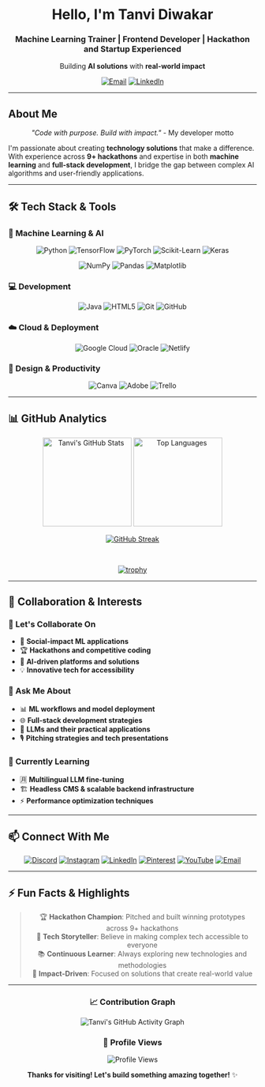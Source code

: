<!-- Header Section -->
<div align="center">

#  Hello, I'm Tanvi Diwakar

### **Machine Learning Trainer | Frontend Developer | Hackathon and Startup Experienced**
Building **AI solutions** with **real-world impact** 

[![Email](https://img.shields.io/badge/📫_Contact_Me-tanvidiwakar04@gmail.com-8B4513?style=for-the-badge&logo=gmail&logoColor=white)](mailto:tanvidiwakar04@gmail.com)
[![LinkedIn](https://img.shields.io/badge/🔗_LinkedIn-Connect-0A66C2?style=for-the-badge&logo=linkedin&logoColor=white)](https://linkedin.com/in/tanvi-diwakar-5b41a52a3)

</div>

---

##  About Me

<div align="center">

*"Code with purpose. Build with impact."* - My developer motto

</div>

I'm passionate about creating **technology solutions** that make a difference. With experience across **9+ hackathons** and expertise in both **machine learning** and **full-stack development**, I bridge the gap between complex AI algorithms and user-friendly applications.

---

## 🛠️ Tech Stack & Tools

### 🤖 Machine Learning & AI
<div align="center">
  
![Python](https://img.shields.io/badge/Python-3776AB?style=for-the-badge&logo=python&logoColor=white)
![TensorFlow](https://img.shields.io/badge/TensorFlow-FF6F00?style=for-the-badge&logo=tensorflow&logoColor=white)
![PyTorch](https://img.shields.io/badge/PyTorch-EE4C2C?style=for-the-badge&logo=pytorch&logoColor=white)
![Scikit-Learn](https://img.shields.io/badge/Scikit--Learn-F7931E?style=for-the-badge&logo=scikit-learn&logoColor=white)
![Keras](https://img.shields.io/badge/Keras-D00000?style=for-the-badge&logo=keras&logoColor=white)

![NumPy](https://img.shields.io/badge/NumPy-013243?style=for-the-badge&logo=numpy&logoColor=white)
![Pandas](https://img.shields.io/badge/Pandas-150458?style=for-the-badge&logo=pandas&logoColor=white)
![Matplotlib](https://img.shields.io/badge/Matplotlib-11557C?style=for-the-badge&logo=python&logoColor=white)

</div>

### 💻 Development
<div align="center">

![Java](https://img.shields.io/badge/Java-ED8B00?style=for-the-badge&logo=openjdk&logoColor=white)
![HTML5](https://img.shields.io/badge/HTML5-E34F26?style=for-the-badge&logo=html5&logoColor=white)
![Git](https://img.shields.io/badge/Git-F05032?style=for-the-badge&logo=git&logoColor=white)
![GitHub](https://img.shields.io/badge/GitHub-181717?style=for-the-badge&logo=github&logoColor=white)

</div>

### ☁️ Cloud & Deployment
<div align="center">

![Google Cloud](https://img.shields.io/badge/Google_Cloud-4285F4?style=for-the-badge&logo=google-cloud&logoColor=white)
![Oracle](https://img.shields.io/badge/Oracle-F80000?style=for-the-badge&logo=oracle&logoColor=white)
![Netlify](https://img.shields.io/badge/Netlify-00C7B7?style=for-the-badge&logo=netlify&logoColor=white)

</div>

### 🎨 Design & Productivity
<div align="center">

![Canva](https://img.shields.io/badge/Canva-00C4CC?style=for-the-badge&logo=canva&logoColor=white)
![Adobe](https://img.shields.io/badge/Adobe-FF0000?style=for-the-badge&logo=adobe&logoColor=white)
![Trello](https://img.shields.io/badge/Trello-0052CC?style=for-the-badge&logo=trello&logoColor=white)

</div>

---

## 📊 GitHub Analytics

<div align="center">

<!-- GitHub Stats Cards -->
<img height="180em" src="https://github-readme-stats.vercel.app/api?username=Tanvi-diwakar&show_icons=true&theme=radical&include_all_commits=true&count_private=true&hide_border=true" alt="Tanvi's GitHub Stats"/>
<img height="180em" src="https://github-readme-stats.vercel.app/api/top-langs/?username=Tanvi-diwakar&layout=compact&theme=radical&hide_border=true&langs_count=8" alt="Top Languages"/>

<br/>

<!-- GitHub Streak Stats -->
[![GitHub Streak](https://streak-stats.demolab.com/?user=Tanvi-diwakar&theme=radical&hide_border=true)](https://git.io/streak-stats)

<br/>

<!-- GitHub Trophy -->
[![trophy](https://github-profile-trophy.vercel.app/?username=Tanvi-diwakar&theme=radical&no-frame=true&no-bg=true&margin-w=15&row=2&column=4)](https://github.com/ryo-ma/github-profile-trophy)

</div>

---

## 🌟 Collaboration & Interests

### 🤝 Let's Collaborate On
- 🎯 **Social-impact ML applications**
- 🏆 **Hackathons and competitive coding**
- 🤖 **AI-driven platforms and solutions**
- 💡 **Innovative tech for accessibility**

### 💬 Ask Me About
- 📊 **ML workflows and model deployment**
- 🌐 **Full-stack development strategies**
- 🧠 **LLMs and their practical applications**
- 🎙️ **Pitching strategies and tech presentations**

### 🌱 Currently Learning
- 🈷️ **Multilingual LLM fine-tuning**
- 🏗️ **Headless CMS & scalable backend infrastructure**
- ⚡ **Performance optimization techniques**

---

## 📫 Connect With Me

<div align="center">

[![Discord](https://img.shields.io/badge/Discord-5865F2?style=for-the-badge&logo=discord&logoColor=white)](https://discord.gg/tanvidiwakar.)
[![Instagram](https://img.shields.io/badge/Instagram-E4405F?style=for-the-badge&logo=instagram&logoColor=white)](https://instagram.com/biblio_tanvi)
[![LinkedIn](https://img.shields.io/badge/LinkedIn-0A66C2?style=for-the-badge&logo=linkedin&logoColor=white)](https://linkedin.com/in/tanvi-diwakar-5b41a52a3)
[![Pinterest](https://img.shields.io/badge/Pinterest-BD081C?style=for-the-badge&logo=pinterest&logoColor=white)](https://pinterest.com/tanvidiwakar04)
[![YouTube](https://img.shields.io/badge/YouTube-FF0000?style=for-the-badge&logo=youtube&logoColor=white)](https://youtube.com/@@Focusflow-7373)
[![Email](https://img.shields.io/badge/Email-D14836?style=for-the-badge&logo=gmail&logoColor=white)](mailto:tanvidiwakar04@gmail.com)

</div>

---

## ⚡ Fun Facts & Highlights

<div align="center">

> 🏆 **Hackathon Champion**: Pitched and built winning prototypes across 9+ hackathons  
> 🌟 **Tech Storyteller**: Believe in making complex tech accessible to everyone  
> 📚 **Continuous Learner**: Always exploring new technologies and methodologies  
> 💫 **Impact-Driven**: Focused on solutions that create real-world value

</div>

---

<div align="center">

### 📈 Contribution Graph
![Tanvi's GitHub Activity Graph](https://github-readme-activity-graph.vercel.app/graph?username=Tanvi-diwakar&theme=react-dark&hide_border=true&area=true)

### 👀 Profile Views
![Profile Views](https://komarev.com/ghpvc/?username=Tanvi-diwakar&color=blueviolet&style=flat-square)

**Thanks for visiting! Let's build something amazing together!** ✨

</div>
